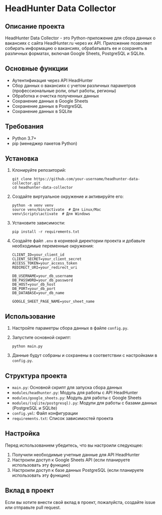 # HeadHunter Data Collector

## Описание проекта

HeadHunter Data Collector - это Python-приложение для сбора данных о вакансиях с сайта HeadHunter.ru через их API. Приложение позволяет собирать информацию о вакансиях, обрабатывать ее и сохранять в различных форматах, включая Google Sheets, PostgreSQL и SQLite.

## Основные функции

- Аутентификация через API HeadHunter
- Сбор данных о вакансиях с учетом различных параметров (профессиональные роли, опыт работы, регионы)
- Обработка и очистка полученных данных
- Сохранение данных в Google Sheets
- Сохранение данных в PostgreSQL
- Сохранение данных в SQLite

## Требования

- Python 3.7+
- pip (менеджер пакетов Python)

## Установка

1. Клонируйте репозиторий:
   ```
   git clone https://github.com/your-username/headhunter-data-collector.git
   cd headhunter-data-collector
   ```

2. Создайте виртуальное окружение и активируйте его:
   ```
   python -m venv venv
   source venv/bin/activate  # Для Linux/Mac
   venv\Scripts\activate  # Для Windows
   ```

3. Установите зависимости:
   ```
   pip install -r requirements.txt
   ```

4. Создайте файл `.env` в корневой директории проекта и добавьте необходимые переменные окружения:
   ```
   CLIENT_ID=your_client_id
   CLIENT_SECRET=your_client_secret
   ACCESS_TOKEN=your_access_token
   REDIRECT_URI=your_redirect_uri
   
   DB_USERNAME=your_db_username
   DB_PASSWORD=your_db_password
   DB_HOST=your_db_host
   DB_PORT=your_db_port
   DB_DATABASE=your_db_name
   
   GOOGLE_SHEET_PAGE_NAME=your_sheet_name
   ```

## Использование

1. Настройте параметры сбора данных в файле `config.py`.

2. Запустите основной скрипт:
   ```
   python main.py
   ```

3. Данные будут собраны и сохранены в соответствии с настройками в `config.py`.

## Структура проекта

- `main.py`: Основной скрипт для запуска сбора данных
- `modules/headhunter.py`: Модуль для работы с API HeadHunter
- `modules/google_sheets.py`: Модуль для работы с Google Sheets
- `modules/(sqlite/postgresql).py`: Модули для работы с базами данных (PostgreSQL и SQLite)
- `config.yml`: Файл конфигурации
- `requirements.txt`: Список зависимостей проекта

## Настройка

Перед использованием убедитесь, что вы настроили следующее:

1. Получили необходимые учетные данные для API HeadHunter
2. Настроили доступ к Google Sheets API (если планируете использовать эту функцию)
3. Настроили доступ к базе данных PostgreSQL (если планируете использовать эту функцию)

## Вклад в проект

Если вы хотите внести свой вклад в проект, пожалуйста, создайте issue или отправьте pull request.
